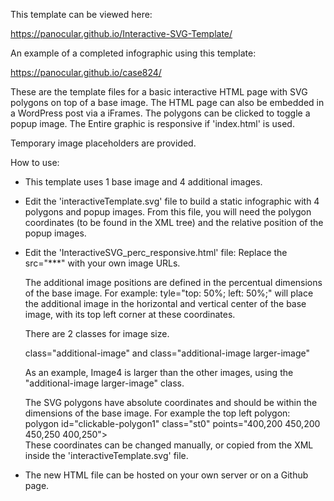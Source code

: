 This template can be viewed here: 

https://panocular.github.io/Interactive-SVG-Template/

An example of a completed infographic using this template: 

https://panocular.github.io/case824/

These are the template files for a basic interactive HTML page with SVG polygons on top of a base image. The HTML page can also be embedded in a WordPress post via a iFrames.
The polygons can be clicked to toggle a popup image.
The Entire graphic is responsive if 'index.html' is used.

Temporary image placeholders are provided. 

How to use:

* This template uses 1 base image and 4 additional images.

* Edit the 'interactiveTemplate.svg' file to build a static infographic with 4 polygons and popup images. From this file, you will need the polygon coordinates (to be found in the XML tree) and the relative position of the popup images.

* Edit the 'InteractiveSVG_perc_responsive.html' file:
    Replace the src="***" with your own image URLs.

    The additional image positions are defined in the percentual dimensions of the base image.
    For example: tyle="top: 50%; left: 50%;" will place the additional image in the horizontal and vertical center of the base image, with its top left corner at these coordinates.

    There are 2 classes for image size. 

    class="additional-image" and class="additional-image larger-image"

    As an example, Image4 is larger than the other images, using the "additional-image larger-image" class.

    The SVG polygons have absolute coordinates and should be within the dimensions of the base image.
    For example the top left polygon: polygon id="clickable-polygon1" class="st0" points="400,200 450,200 450,250 400,250"></polygon>  
    These coordinates can be changed manually, or copied from the XML inside the 'interactiveTemplate.svg' file.

* The new HTML file can be hosted on your own server or on a Github page.
